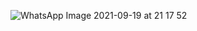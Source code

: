 ![WhatsApp Image 2021-09-19 at 21 17 52](https://user-images.githubusercontent.com/85029234/133939498-79927adf-7b2f-456a-a4d3-8a93d0220ae1.jpeg)
